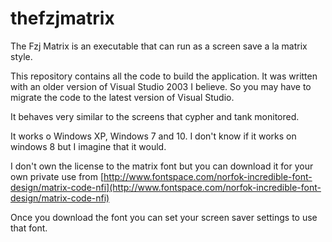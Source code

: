# thefzjmatrix
The Fzj Matrix is an executable that can run as a screen save a la matrix style.

This repository contains all the code to build the application.  It was written with an older version of Visual Studio 2003 I believe. So you may have to migrate the code to the latest version of Visual Studio.

It behaves very similar to the screens that cypher and tank monitored.

It works o Windows XP, Windows 7 and 10.  I don't know if it works on windows 8 but I imagine that it would.

I don't own the license to the matrix font but you can download it for your own private use from [http://www.fontspace.com/norfok-incredible-font-design/matrix-code-nfi](http://www.fontspace.com/norfok-incredible-font-design/matrix-code-nfi)

Once you download the font you can set your screen saver settings to use that font.
